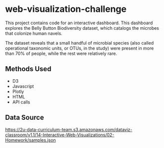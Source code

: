 # web-visualization-challenge
This project contains code for an interactive dashboard. This dashboard explores the Belly Button Biodiversity dataset, which catalogs the microbes that colonize human navels.

The dataset reveals that a small handful of microbial species (also called operational taxonomic units, or OTUs, in the study) were present in more than 70% of people, while the rest were relatively rare.

## Methods Used  
* D3
* Javascript
* Plotly
* HTML
* API calls

## Data Source

https://2u-data-curriculum-team.s3.amazonaws.com/dataviz-classroom/v1.1/14-Interactive-Web-Visualizations/02-Homework/samples.json
